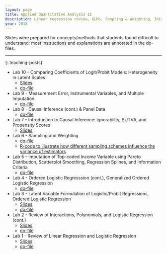 ```yaml
---
layout: page
title: Applied Quantitative Analysis II
description: Linear regression review, GLMs, Sampling & Weighting, Introduction to Causal Inference, Multiple Imputation, and other Misc topics
year: 2018
---
```


Slides were prepared for concepts/methods that students found difficult to understand; most instructions and explanations are annotated in the do-files.

<hr>

{:.teaching-posts}
- Lab 10 - Comparing Coefficients of Logit/Probit Models: Heterogeneity in Latent Scales
    - <a href="{{ '/assets/teaching/2018_AQAII/Lab10.pdf' | prepend: site.baseurl | prepend: site.url }}"> Slides </a>
    - <a href="{{ '/assets/teaching/2018_AQAII/Lab10.txt' | prepend: site.baseurl | prepend: site.url }}"> do-file </a>
- Lab 9 - Measurement Error, Instrumental Variables, and Multiple Imputation
    - <a href="{{ '/assets/teaching/2018_AQAII/Lab9.txt' | prepend: site.baseurl | prepend: site.url }}"> do-file </a>
- Lab 8 - Causal Inference (cont.) & Panel Data
    - <a href="{{ '/assets/teaching/2018_AQAII/Lab8.txt' | prepend: site.baseurl | prepend: site.url }}"> do-file </a>
- Lab 7 - Introduction to Causal Inference: Ignorability, SUTVA, and Propensity Scores
    - <a href="{{ '/assets/teaching/2018_AQAII/Lab7.pdf' | prepend: site.baseurl | prepend: site.url }}"> Slides </a>
- Lab 6 - Sampling and Weighting
    - <a href="{{ '/assets/teaching/2018_AQAII/Lab6.txt' | prepend: site.baseurl | prepend: site.url }}"> do-file </a>
    - <a href="{{ '/assets/teaching/2018_AQAII/Sampling.txt' | prepend: site.baseurl | prepend: site.url }}"> R-code to illustrate how different sampling schemes influence the variance of estimators </a>
- Lab 5 - Imputation of Top-coded Income Variable using Pareto Distribution, Scatterplot Smoothing, Regression Splines, and Information Criteria
    - <a href="{{ '/assets/teaching/2018_AQAII/Lab5.txt' | prepend: site.baseurl | prepend: site.url }}"> do-file </a>
- Lab 4 - Ordered Logistic Regresssion (cont.), Generalized Ordered Logistic Regression
    - <a href="{{ '/assets/teaching/2018_AQAII/Lab4.txt' | prepend: site.baseurl | prepend: site.url }}"> do-file </a>
- Lab 3 - Latent Variable Formulation of Logistic/Probit Regressions, Ordered Logistic Regression
    - <a href="{{ '/assets/teaching/2018_AQAII/Lab3.pdf' | prepend: site.baseurl | prepend: site.url }}"> Slides </a>
    - <a href="{{ '/assets/teaching/2018_AQAII/Lab3.txt' | prepend: site.baseurl | prepend: site.url }}"> do-file </a>
- Lab 2 - Review of Interactions, Polynomials, and Logistic Regression (cont.)
    - <a href="{{ '/assets/teaching/2018_AQAII/Lab2.pdf' | prepend: site.baseurl | prepend: site.url }}"> Slides  </a>
    - <a href="{{ '/assets/teaching/2018_AQAII/Lab2.txt' | prepend: site.baseurl | prepend: site.url }}"> do-file </a>
- Lab 1 - Review of Linear Regression and Logistic Regression
    - <a href="{{ '/assets/teaching/2018_AQAII/Lab1.pdf' | prepend: site.baseurl | prepend: site.url }}"> Slides </a>
    - <a href="{{ '/assets/teaching/2018_AQAII/Lab1.txt' | prepend: site.baseurl | prepend: site.url }}"> do-file </a>
